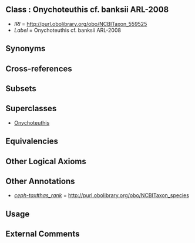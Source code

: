 
## Class : Onychoteuthis cf. banksii ARL-2008

 * *IRI* = http://purl.obolibrary.org/obo/NCBITaxon_559525
 * *Label* = Onychoteuthis cf. banksii ARL-2008

## Synonyms


## Cross-references


## Subsets


## Superclasses

 * [Onychoteuthis](../../NCBITaxon/26/NCBITaxon_61726.md)

## Equivalencies


## Other Logical Axioms


## Other Annotations

 * *[ceph-tax#has_rank](../../ceph-tax#has/nk/ceph-tax#has_rank.md)* = http://purl.obolibrary.org/obo/NCBITaxon_species

## Usage


## External Comments

